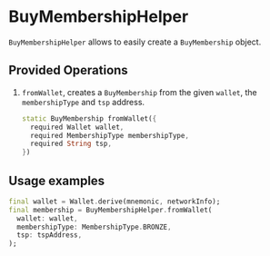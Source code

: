 # BuyMembershipHelper

`BuyMembershipHelper` allows to easily create a `BuyMembership` object.

## Provided Operations

1. `fromWallet`, creates a `BuyMembership` from the given `wallet`, the `membershipType` and `tsp` address.

    ```dart
    static BuyMembership fromWallet({
      required Wallet wallet,
      required MembershipType membershipType,
      required String tsp,
    })
    ```

## Usage examples

```dart
final wallet = Wallet.derive(mnemonic, networkInfo);
final membership = BuyMembershipHelper.fromWallet(
  wallet: wallet,
  membershipType: MembershipType.BRONZE,
  tsp: tspAddress,
);
```
